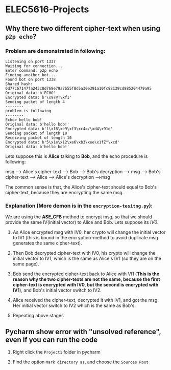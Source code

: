 # ELEC5616-Projects

## Why there two different cipher-text when using `p2p echo`?
### Problem are demonstrated in following:
```
Listening on port 1337
Waiting for connection...
Enter command: p2p echo
Finding another bot...
Found bot on port 1338
Shared hash: 6d77c67147fa243c8d768e79a2b55f8d5a30e391a10fc82139cd885204479a95
Original data: b'ECHO'
Encrypted data: b'\x97@T\xf1'
Sending packet of length 4
--------
problem is following
--------
Echo> hello bob!
Original data: b'hello bob!'
Encrypted data: b'l\xf8\xe9\xf3\xc4=/\xd4\x91q'
Sending packet of length 10
Receiving packet of length 10
Encrypted data: b'5\x1e\x12\xe6\xb3\xee\x1fZ"\xcd'
Original data: b'hello bob!'
```
Lets suppose this is **Alice** talking to **Bob**, and the echo procedure is following:

msg --> Alice's cipher-text --> Bob --> Bob's decryption --> msg --> Bob's cipher-text --> Alice --> Alice's decryption -->msg

The common sense is that, the Alice's cipher-text should equal to Bob's cipher-text, because they are encrypting the same msg.

### Explanation (More demon is in the `encryption-tesitng.py`):
We are using the **ASE_CFB** method to encrypt msg, so that we should provide the same IV(initial vector) to Alice and Bob. Lets suppose its *IV0*.


1. As Alice encrypted msg with IV0, her crypto will change the initial vector to IV1 (this is bound in the encryption-method to avoid duplicate msg generates the same cipher-text).

2. Then Bob decrypted cipher-text with IV0, his crypto will change the initial vector to IV1, which is the same as Alice's IV1 (so they are on the same page).

3. Bob send the encrypted cipher-text back to Alice with VI1 (**This is the reason why the two cipher-texts are not the same, because the first cipher-text is encrypted with IV0, but the second is encrypted with IV1**), and Bob's initial vector switch to IV2.

4. Alice received the cipher-text, decrypted it with IV1, and got the msg. Her initial vector switch to IV2 which is the same as Bob's.

5. Repeating above stages

## Pycharm show error with "unsolved reference", even if you can run the code

1. Right click the `Project1` folder in pycharm

2. Find the option `Mark directory as`, and choose the `Sources Root`

